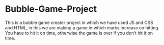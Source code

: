 # Bubble-Game-Project
This is a bubble game creater project in which we have used JS and CSS and HTML,  in this we are making a game in which marks increase on hitting. You have to hit it on time, otherwise the game is over if you don't hit it on time.
